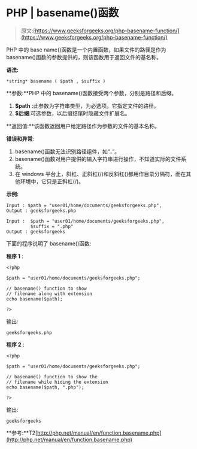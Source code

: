 # PHP | basename()函数

> 原文:[https://www.geeksforgeeks.org/php-basename-function/](https://www.geeksforgeeks.org/php-basename-function/)

PHP 中的 base name()函数是一个内置函数，如果文件的路径是作为 basename()函数的参数提供的，则该函数用于返回文件的基名称。

**语法:**

```
*string* basename ( $path , $suffix )
```

**参数:**PHP 中的 basename()函数接受两个参数，分别是路径和后缀。

1.  **$path** :此参数为字符串类型，为必选项。它指定文件的路径。
2.  **$后缀**:可选参数，以后缀结尾时隐藏文件扩展名。

**返回值:**该函数返回用户给定路径作为参数的文件的基本名称。

**错误和异常**:

1.  basename()函数无法识别路径组件，如“..”。
2.  basename()函数对用户提供的输入字符串进行操作，不知道实际的文件系统。
3.  在 windows 平台上，斜杠、正斜杠(/)和反斜杠(\)都用作目录分隔符，而在其他环境中，它只是正斜杠(/)。

**示例:**

```
Input : $path = "user01/home/documents/geeksforgeeks.php",
Output : geeksforgeeks.php

Input :  $path = "user01/home/documents/geeksforgeeks.php",
         $suffix = ".php"
Output : geeksforgeeks

```

下面的程序说明了 basename()函数:

**程序 1** :

```
<?php

$path = "user01/home/documents/geeksforgeeks.php";

// basename() function to show
// filename along with extension
echo basename($path);

?>
```

输出:

```
geeksforgeeks.php
```

**程序 2** :

```
<?php

$path = "user01/home/documents/geeksforgeeks.php";

// basename() function to show the
// filename while hiding the extension
echo basename($path, ".php");

?>
```

输出:

```
geeksforgeeks
```

**参考:**T2[http://php.net/manual/en/function.basename.php](http://php.net/manual/en/function.basename.php)